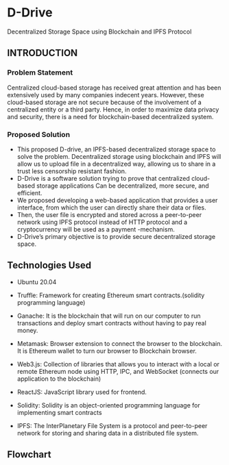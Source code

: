 # D-Drive
Decentralized Storage Space using Blockchain and IPFS Protocol

## INTRODUCTION 
### Problem Statement 

Centralized cloud-based storage has received great attention and has been extensively used by many companies indecent years. However, these cloud-based storage are not secure because of the involvement of a centralized entity or a third party. 
Hence, in order to maximize data privacy and security, there is a need for blockchain-based decentralized system.

### Proposed Solution

- This proposed D-drive, an IPFS-based decentralized storage space to solve the problem.
Decentralized storage using blockchain and IPFS will allow us to upload file in a decentralized way, allowing us to share in a trust less censorship resistant fashion.
- D-Drive is a software solution trying to prove that centralized cloud-based storage applications Can be decentralized, more secure, and efficient. 
- We proposed developing a web-based application that provides a user interface, from which the user can directly share their data or files.
- Then, the user file is encrypted and stored across a peer-to-peer network using IPFS protocol instead of HTTP protocol and a cryptocurrency will be used as a payment -mechanism. 
- D-Drive’s primary objective is to provide secure decentralized storage space.

## Technologies Used
- Ubuntu 20.04
- Truffle: Framework for creating Ethereum smart contracts.(solidity programming language)

- Ganache: It is the blockchain that will run on our computer to run transactions and deploy smart contracts without having to pay real money.

- Metamask: Browser extension to connect the browser to the blockchain. It is Ethereum wallet to turn our browser to Blockchain browser.

- Web3.js: Collection of libraries that allows you to interact with a local or remote Ethereum node using HTTP, IPC, and WebSocket (connects our application to the blockchain)
 
- ReactJS: JavaScript library used for frontend.

- Solidity: Solidity is an object-oriented programming language for implementing smart contracts

- IPFS: The InterPlanetary File System is a protocol and peer-to-peer network for storing and sharing data in a distributed file system.

## Flowchart



